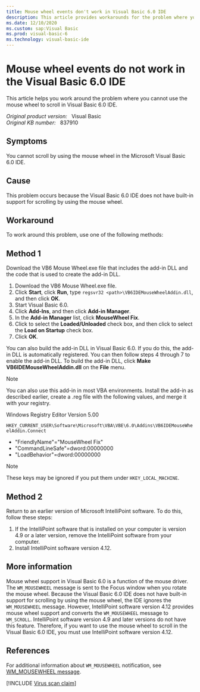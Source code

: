 ```yaml
---
title: Mouse wheel events don't work in Visual Basic 6.0 IDE
description: This article provides workarounds for the problem where you cannot use the mouse wheel to scroll in Visual Basic 6.0 IDE.
ms.date: 12/10/2020
ms.custom: sap:Visual Basic
ms.prod: visual-basic-6
ms.technology: visual-basic-ide
---
```

# Mouse wheel events do not work in the Visual Basic 6.0 IDE

This article helps you work around the problem where you cannot use the mouse wheel to scroll in Visual Basic 6.0 IDE.

_Original product version:_ &nbsp; Visual Basic  
_Original KB number:_ &nbsp; 837910

## Symptoms

You cannot scroll by using the mouse wheel in the Microsoft Visual Basic 6.0 IDE.

## Cause

This problem occurs because the Visual Basic 6.0 IDE does not have built-in support for scrolling by using the mouse wheel.

## Workaround

To work around this problem, use one of the following methods:

## Method 1

Download the VB6 Mouse Wheel.exe file that includes the add-in DLL and the code that is used to create the add-in DLL.

1. Download the VB6 Mouse Wheel.exe file.
2. Click **Start**, click **Run**, type `regsvr32 <path>\VB6IDEMouseWheelAddin.dll`, and then click **OK**.
3. Start Visual Basic 6.0.
4. Click **Add-Ins**, and then click **Add-in Manager**.
5. In the **Add-in Manager** list, click **MouseWheel Fix**.
6. Click to select the **Loaded/Unloaded** check box, and then click to select the **Load on Startup** check box.
7. Click **OK**.

You can also build the add-in DLL in Visual Basic 6.0. If you do this, the add-in DLL is automatically registered. You can then follow steps 4 through 7 to enable the add-in DLL. To build the add-in DLL, click **Make VB6IDEMouseWheelAddin.dll** on the **File** menu.

> [!NOTE]
> You can also use this add-in in most VBA environments. Install the add-in as described earlier, create a .reg file with the following values, and merge it with your registry.

Windows Registry Editor Version 5.00

`HKEY_CURRENT_USER\Software\Microsoft\VBA\VBE\6.0\Addins\VB6IDEMouseWheelAddin.Connect`

- "FriendlyName"="MouseWheel Fix"
- "CommandLineSafe"=dword:00000000
- "LoadBehavior"=dword:00000000

> [!NOTE]
> These keys may be ignored if you put them under `HKEY_LOCAL_MACHINE`.

## Method 2

Return to an earlier version of Microsoft IntelliPoint software. To do this, follow these steps:

1. If the IntelliPoint software that is installed on your computer is version 4.9 or a later version, remove the IntelliPoint software from your computer.
2. Install IntelliPoint software version 4.12.

## More information

Mouse wheel support in Visual Basic 6.0 is a function of the mouse driver. The `WM_MOUSEWHEEL` message is sent to the Focus window when you rotate the mouse wheel. Because the Visual Basic 6.0 IDE does not have built-in support for scrolling by using the mouse wheel, the IDE ignores the `WM_MOUSEWHEEL` message. However, IntelliPoint software version 4.12 provides mouse wheel support and converts the `WM_MOUSEWHEEL` message to `WM_SCROLL`. IntelliPoint software version 4.9 and later versions do not have this feature. Therefore, if you want to use the mouse wheel to scroll in the Visual Basic 6.0 IDE, you must use IntelliPoint software version 4.12.

## References

For additional information about `WM_MOUSEWHEEL` notification, see [WM_MOUSEWHEEL message](/windows/win32/inputdev/wm-mousewheel).

[!INCLUDE [Virus scan claim](../../includes/virus-scan-claim.md)]
